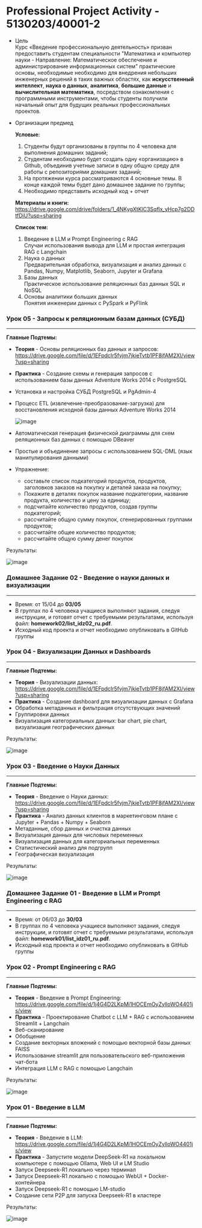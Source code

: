 # Professional Project Activity - 5130203/40001-2   
  
* Цель   
Курс «Введение профессиональную деятельность» призван предоставить студентам специальности "Математика и компьютер науки - Направление: Математическое обеспечение и администрирование информационных систем" практические основы, необходимые необходимо для внедрения небольших инженерных решений в таких важных областях, как **искусственный интеллект**, **наука о данных**, **аналитика**, **большие данные** и **вычислительная математика**, посредством ознакомления с программными инструментами, чтобы студенты получили начальный опыт для будущих реальных профессиональных проектов.  
  
* Организации предмед   
  
  **Условые:**  
  1) Студенты будут организованы в группы по 4 человека для выполнения домашних заданий;   
  2) Студентам необходимо будет создать одну «организацию» в Github, объединив учетные записи в одну общую среду для работы с репозиториями домашних заданий;   
  3) На протяжении курса рассматриваются 4 основные темы. В конце каждой темы будет дано домашнее задание по группы;   
  4) Необходимо представить исходный код + отчет   
      
  **Материалы и книги:**   
  https://drive.google.com/drive/folders/1_4NKygXtKlC3Sqflx_yHcp7g2DDtfDiU?usp=sharing   
     
  **Список тем:**   
  1) Введение в LLM и Prompt Engineering с RAG   
  Случаи использования вывода для LLM и простая интеграция RAG с Langchain   
  2) Наука о данных    
  Предварительная обработка, визуализация и анализ данных с Pandas, Numpy, Matplotlib, Seaborn, Jupyter и Grafana   
  3) Базы данных   
  Практическое использование реляционных баз данных SQL и NoSQL   
  4) Основы аналитики больших данных   
  Понятия инженерии данных с PySpark и PyFlink   
  
  
### Урок 05 - Запросы к реляционным базам данных (СУБД)   
--------------------------------------------------------    
  
**Главные Подтемы:**   
  * **Теория** - Основы реляционных баз данных и запросов: https://drive.google.com/file/d/1EFpdcIr5fvjm7jkieTvtb1PF8jfAM2XI/view?usp=sharing  
  * **Практика** - Создание схемы и генерация запросов с использованием базы данных Adventure Works 2014 с PostgreSQL    
  * Установка и настройка СУБД PostgreSQL и PgAdmin-4   
  * Процесс ETL (извлечение-преобразование-загрузка) для восстановления исходной базы данных Adventure Works 2014   
          
    ![image](https://github.com/user-attachments/assets/89af209d-168b-4b2d-81bf-b65312cb5b04)    
        
  * Автоматическая генерация физической диаграммы для схем реляционных баз данных с помощью DBeaver   
  * Простые и объединение запросы с использованием SQL-DML (язык манипулирования данными)  
  * Упражнение:  
      - составьте список подкатегорий продуктов, продуктов, заголовков заказов на покупку и деталей заказа на покупку;  
      - Покажите в деталях покупок название подкатегории, название продукта, количество и цену за единицу;  
      - подсчитайте количество продуктов, создав группы подкатегорий;  
      - рассчитайте общую сумму покупок, сгенерированных группами продуктов;  
      - рассчитайте общее количество продуктов;  
      - рассчитайте общую сумму денег покупок
   
Результаты:   
  
  ![image](https://github.com/user-attachments/assets/b94d0ae7-1b3e-4a1a-b59a-50e94473f05c)  

  
### Домашнее Задание 02 - Введение о науки данных и визуализации   
-----------------------------------------------------------------  
     
* Время: от 15/04 до **03/05**   
* В группах по 4 человека учащиеся выполняют задания, следуя инструкции, и готовят отчет с требуемыми результатами, используя файл: **homework02/list_idz02_ru.pdf**.  
* Исходный код проекта и отчет необходимо опубликовать в GitHub группы    
  
### Урок 04 - Визуализации Данных и Dashboards   
-----------------------------------------------  
  
**Главные Подтемы:**   
  * **Теория** - Визуализации данных: https://drive.google.com/file/d/1EFpdcIr5fvjm7jkieTvtb1PF8jfAM2XI/view?usp=sharing  
  * **Практика** - Создание dashboard для визуализации данных с Grafana  
  * Обработка метаданных и фильтрация отсутствующих значений  
  * Группировки данных    
  * Визуализация категориальных данных: bar chart, pie chart, визуализация географических данных   
  
Результаты:   
  
![image](https://github.com/user-attachments/assets/a5b69b17-5561-4530-8299-c866d97976ca)  
  
### Урок 03 - Введение о Науки Данных   
---------------------------------------  
  
**Главные Подтемы:**   
  * **Теория** - Введение о Науки данных: https://drive.google.com/file/d/1EFpdcIr5fvjm7jkieTvtb1PF8jfAM2XI/view?usp=sharing   
  * **Практика** - Анализ данных клиентов в маркетинговом плане c Jupyter + Pandas + Numpy + Seaborn   
  * Метаданные, сбор данных и очистка данных   
  * Визуализация данных для числовых переменных   
  * Визуализация данных для категориальных переменных  
  * Статистический анализ для подгрупп  
  * Географическая визуализация  
  
Результаты:  
   
![image](https://github.com/user-attachments/assets/18365627-f9cc-4255-930f-6112ea5bf0ed)     
    
### Домашнее Задание 01 - Введение в LLM и Prompt Engineering с RAG  
---------------------------------------------------------------------    
* Время: от 06/03 до **30/03**   
* В группах по 4 человека учащиеся выполняют задания, следуя инструкции, и готовят отчет с требуемыми результатами, используя файл: **homework01/list_idz01_ru.pdf**.  
* Исходный код проекта и отчет необходимо опубликовать в GitHub группы  
   
### Урок 02 - Prompt Engineering с RAG   
-----------------------------------------  
  
**Главные Подтемы:**  
  * **Теория** - Введение в Prompt Engineering: https://drive.google.com/file/d/1j4G4D2LKpMi1HOCEmOyZylloWO4401js/view  
  * **Практика** - Проектирование Chatbot с LLM + RAG с использованием Streamlit + Langchain  
  * Веб-сканирование  
  * Обобщение  
  * Создание векторных вложений с помощью векторной базы данных FAISS  
  * Использование streamlit для пользовательского веб-приложения чат-бота  
  * Интеграция LLM с RAG с помощью Langchain  
  
Результаты:  
  
![image](https://github.com/user-attachments/assets/0f5b2327-e229-4d75-89d1-67f548814214)      
   
### Урок 01 - Введение в LLM  
-------------------------------  
  
**Главные Подтемы:**   
  * **Теория** - Введение в LLM: https://drive.google.com/file/d/1j4G4D2LKpMi1HOCEmOyZylloWO4401js/view   
  * **Практика** - Запустите модели DeepSeek-R1 на локальном компьютере с помощью Ollama, Web UI и LM Studio   
  * Запуск Deepseek-R1 локально через терминал   
  * Запуск Deepseek-R1 локально с помощью WebUI + Docker-контейнера    
  * Запуск Deepseek-R1 с помощью LM-studio   
  * Создание сети P2P для запуска Deepseek-R1 в кластере   

Результаты:  
   
![image](https://github.com/user-attachments/assets/36ce6aa5-91a2-45ab-bd4b-61cae3ac23c9)  
  
 
